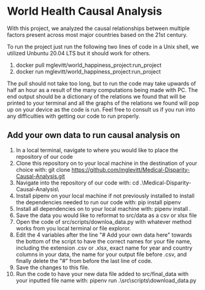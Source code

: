 # World Health Causal Analysis

With this project, we analyzed the causal relationships between multiple factors present across most major countries based on the 21st century. 

To run the project just run the following two lines of code in a Unix shell, we utilized Unbuntu 20.04 LTS but it should work for others.

1. docker pull mglevitt/world_happiness_project:run_project
2. docker run mglevitt/world_happiness_project:run_project

The pull should not take too long, but to run the code may take upwards of half an hour as a result of the many computations being made with PC. The end output should be a dictionary of the relations we found that will be printed to your terminal and all the graphs of the relations we found will pop up on your device as the code is run. Feel free to consult us if you run into any difficulties with getting our code to run properly.

## Add your own data to run causal analysis on
1. In a local terminal, navigate to where you would like to place the repository of our code
2. Clone this repository on to your local machine in the destination of your choice with: git clone https://github.com/mglevitt/Medical-Disparity-Causal-Analysis.git
3. Navigate into the repository of our code with: cd .\Medical-Disparity-Causal-Analysis\ 
4. Install pipenv on your local machine if not previously installed to install the dependencies needed to run our code with: pip install pipenv
5. Install all dependencies on to your local machine with: pipenv install .
6. Save the data you would like to reformat to src/data as a csv or xlsx file
7. Open the code of src/scripts/downloa_data.py with whatever method works from you local terminal or file exploror.
8. Edit the 4 variables after the line "# Add your own data here" towards the bottom of the script to have the correct names for your file name, including the extension .csv or .xlsx, exact name for year and country columns in your data, the name for your output file before .csv, and finally delete the "#" from before the last line of code. 
9. Save the changes to this file.
10. Run the code to have your new data file added to src/final_data with your inputted file name with: pipenv run .\src\scripts\download_data.py
